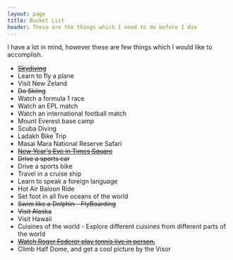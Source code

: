 ```yaml
---
layout: page
title: Bucket List
header: These are the things which I need to do before I die
---
```

I have a lot in mind, however these are few things which I would like to accomplish.

* [<del> Skydiving </del>](pradeepnayak.in/personal/2013/07/30/jumping-out-of-an-airplane/)
* Learn to fly a plane
* Visit New Zeland
* <del>Do Skiing</del>
* Watch a formula 1 race
* Watch an EPL match
* Watch an international football match
* Mount Everest base camp
* Scuba Diving
* Ladakh Bike Trip
* Masai Mara National Reserve Safari
* [<del>New Year's Eve in Times Square</del>](http://pradeepnayak.in/travel/2013/01/05/new-years-in-times-square/)
* <del>Drive a sports car</del>
* Drive a sports bike
* Travel in a cruise ship
* Learn to speak a foreign language
* Hot Air Baloon Ride
* Set foot in all five oceans of the world
* <del>Swim like a Dolphin - FlyBoarding</del>
* <del>Visit Alaska</del>
* Visit Hawaii
* Cuisines of the world - Explore different cuisines from different parts of the world
* [<del>Watch Roger Federer play tennis live in person.</del>](https://www.facebook.com/photo.php?v=10153180527580398)
* Climb Half Dome, and get a cool picture by the Visor 
